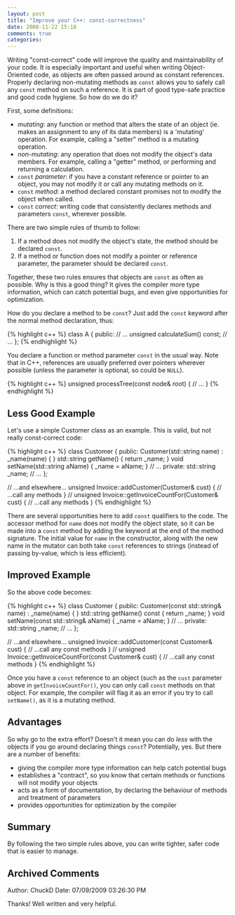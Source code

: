 ```yaml
---
layout: post
title: "Improve your C++: const-correctness"
date: 2008-11-22 15:18
comments: true
categories: 
---
```


Writing "const-correct" code will improve the quality and maintainability of your code.  It is especially important and useful when writing Object-Oriented code, as objects are often passed around as constant references.  Properly declaring non-mutating methods as `const` allows you to safely call any `const` method on such a reference.  It is part of good type-safe practice and good code hygiene. So how do we do it?

<!--more-->

First, some definitions:

 - *mutating*: any function or method that alters the state of an object (ie. makes an assignment to any of its data members) is a 'mutating' operation. For example, calling a "setter" method is a mutating operation.
 - *non-mutating*: any operation that does not modify the object's data members.  For example, calling a "getter" method, or performing and returning a calculation.
 - `const` *parameter*: if you have a constant reference or pointer to an object, you may not modify it or call any mutating methods on it.
 - `const` *method*: a method declared constant promises not to modify the object when called.
 - `const` *correct*: writing code that consistently declares methods and parameters `const`, wherever possible.

There are two simple rules of thumb to follow:

 1. If a method does not modify the object's state, the method should be declared `const`.
 2. If a method or function does not modify a pointer or reference parameter, the parameter should be declared `const`.

Together, these two rules ensures that objects are `const` as often as possible.  Why is this a good thing?  It gives the compiler more type information, which can catch potential bugs, and even give opportunities for optimization.

How do you declare a method to be `const`?  Just add the `const` keyword after the normal method declaration, thus:

{% highlight c++ %}
class A
{
public:
    // ...
    unsigned calculateSum() const;
    // ...
};
{% endhighlight %}

You declare a function or method parameter `const` in the usual way.  Note that in C++, references are usually preferred over pointers wherever possible (unless the parameter is optional, so could be `NULL`).

{% highlight c++ %}
unsigned processTree(const node& root)
{
    // ...
}
{% endhighlight %}

## Less Good Example

Let's use a simple Customer class as an example.  This is valid, but not really const-correct code:

{% highlight c++ %}
class Customer
{
    public:
        Customer(std::string name) :
            _name(name)
        {
        }
        std::string getName()
        {
            return _name;
        }
       void setName(std::string aName)
        {
            _name = aName;
        }
        // ...
    private:
        std::string _name;
        // ...
};

// ...and elsewhere...
unsigned Invoice::addCustomer(Customer& cust)
{
    // ...call any methods
}
//
unsigned Invoice::getInvoiceCountFor(Customer& cust)
{
    // ...call any methods
}
{% endhighlight %}

There are several opportunities here to add `const` qualifiers to the code.  The accessor method for `name` does not modify the object state, so it can be made into a `const` method by adding the keyword at the end of the method signature.  The initial value for `name` in the constructor, along with the new name in the mutator can both take `const` references to strings (instead of passing by-value, which is less efficient).

## Improved Example

So the above code becomes:

{% highlight c++ %}
class Customer
{
    public:
        Customer(const std::string& name) :
            _name(name)
        {
        }
        std::string getName() const
        {
            return _name;
        }
       void setName(const std::string& aName)
        {
            _name = aName;
        }
        // ...
    private:
        std::string _name;
        // ...
};

// ...and elsewhere...
unsigned Invoice::addCustomer(const Customer& cust)
{
    // ...call any const methods
}
//
unsigned Invoice::getInvoiceCountFor(const Customer& cust)
{
    // ...call any const methods
}
{% endhighlight %}

Once you have a `const` reference to an object (such as the `cust` parameter above in `getInvoiceCountFor()`, you can only call `const` methods on that object.  For example, the compiler will flag it as an error if you try to call `setName()`, as it is a mutating method.

## Advantages

So why go to the extra effort?  Doesn't it mean you can do *less* with the objects if you go around declaring things `const`?  Potentially, yes.  But there are a number of benefits:

 - giving the compiler more type information can help catch potential bugs
 - establishes a "contract", so you know that certain methods or functions will not modify your objects
 - acts as a form of documentation, by declaring the behaviour of methods and treatment of parameters
 - provides opportunities for optimization by the compiler

## Summary

By following the two simple rules above, you can write tighter, safer code that is easier to manage.

## Archived Comments

Author: ChuckD
Date: 07/09/2009 03:26:30 PM

Thanks!  Well written and very helpful.
